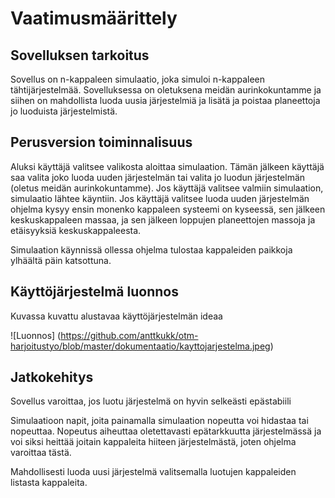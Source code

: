 # Vaatimusmäärittely
## Sovelluksen tarkoitus

Sovellus on n-kappaleen simulaatio, joka simuloi n-kappaleen tähtijärjestelmää. Sovelluksessa on oletuksena meidän aurinkokuntamme ja siihen on mahdollista luoda uusia järjestelmiä ja lisätä ja poistaa planeettoja jo luoduista järjestelmistä. 

## Perusversion toiminnalisuus

Aluksi käyttäjä valitsee valikosta aloittaa simulaation. Tämän jälkeen käyttäjä saa valita joko luoda uuden järjestelmän tai valita jo luodun järjestelmän (oletus meidän aurinkokuntamme). Jos käyttäjä valitsee valmiin simulaation, simulaatio lähtee käyntiin. Jos käyttäjä valitsee luoda uuden järjestelmän ohjelma kysyy ensin monenko kappaleen systeemi on kyseessä, sen jälkeen keskuskappaleen massaa, ja sen jälkeen loppujen planeettojen massoja ja etäisyyksiä keskuskappaleesta.

Simulaation käynnissä ollessa ohjelma tulostaa kappaleiden paikkoja ylhäältä päin katsottuna. 

## Käyttöjärjestelmä luonnos

Kuvassa kuvattu alustavaa käyttöjärjestelmän ideaa

![Luonnos]
(https://github.com/anttkukk/otm-harjoitustyo/blob/master/dokumentaatio/kayttojarjestelma.jpeg)
## Jatkokehitys

Sovellus varoittaa, jos luotu järjestelmä on hyvin selkeästi epästabiili

Simulaatioon napit, joita painamalla simulaation nopeutta voi hidastaa tai nopeuttaa. Nopeutus aiheuttaa oletettavasti epätarkkuutta järjestelmässä ja voi siksi heittää joitain kappaleita hiiteen järjestelmästä, joten ohjelma varoittaa tästä. 

Mahdollisesti luoda uusi järjestelmä valitsemalla luotujen kappaleiden listasta kappaleita. 
